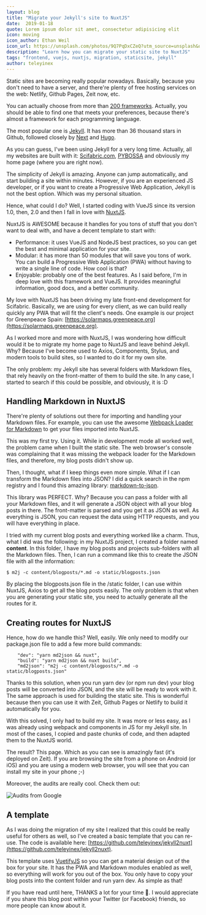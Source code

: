 ```yaml
---
layout: blog
title: "Migrate your Jekyll's site to NuxtJS"
date:  2019-01-18 
quote: Lorem ipsum dolor sit amet, consectetur adipisicing elit
icon: moving
icon_author: Ethan Weil
icon_url: https://unsplash.com/photos/9Q7PqDxCZeQ?utm_source=unsplash&utm_medium=referral&utm_content=creditCopyText
description: "Learn how you can migrate your static site to NuxtJS"
tags: "frontend, vuejs, nuxtjs, migration, staticsite, jekyll"
author: teleyinex
---
```


Static sites are becoming really popular nowadays. Basically, because you don't need to have a server, and there're plenty of free hosting services on the web: Netlify, Github Pages, Zeit now, etc.

You can actually choose from more than [200 frameworks](https://www.staticgen.com/). Actually, you should be able to find one that meets your preferences, because there's almost a framework for each programming language.

The most popular one is [Jekyll](https://www.staticgen.com/jekyll). It has more than 36 thousand stars in Github, followed closely by [Next](https://www.staticgen.com/next) and [Hugo](https://www.staticgen.com/hugo).

As you can guess, I've been using Jekyll for a very long time. Actually, all my websites are built with it: [Scifabric.com](https://scifabric.com), [PYBOSSA](https://pybossa.com) and obviously my home page (where you are right now).

The simplicity of Jekyll is amazing. Anyone can jump automatically, and start building a site within minutes. However, if you are an experienced JS developer, or if you want to create a Progressive Web Application, Jekyll is not the best option. Which was my personal situation.

Hence, what could I do? Well, I started coding with VueJS since its version 1.0, then, 2.0 and then I fall in love with [NuxtJS](https://nuxtjs.org/). 

NuxtJS is AWESOME because it handles for you tons of stuff that you don't want to deal with, and have a decent template to start with:

* Performance: it uses VueJS and NodeJS best practices, so you can get the best and minimal application for your site.
* Modular: it has more than 50 modules that will save you tons of work. You can build a Progressive Web Application (PWA) without having to write a single line of code. How cool is that?
* Enjoyable: probably one of the best features. As I said before, I'm in deep love with this framework and VueJS. It provides meaningful information, good docs, and a better community.

My love with NuxtJS has been driving my late front-end development for Scifabric. Basically, we are using for every client, as we can build really quickly any PWA that will fit the client's needs. One example is our project for Greenpeace Spain: [https://solarmaps.greenpeace.org](https://solarmaps.greenpeace.org).

As I worked more and more with NuxtJS, I was wondering how difficult would it be to migrate my home page to NuxtJS and leave behind Jekyll. Why? Because I've become used to Axios, Components, Stylus, and modern tools to build sites, so I wanted to do it for my own site.

The only problem: my Jekyll site has several folders with Markdown files, that rely heavily on the front-matter of them to build the site. In any case, I started to search if this could be possible, and obviously, it is :D

## Handling Markdown in NuxtJS
There're plenty of solutions out there for importing and handling your Markdown files. For example, you can use the awesome [Webpack Loader for Markdown](https://www.npmjs.com/package/frontmatter-markdown-loader) to get your files imported into NuxtJS.

This was my first try. Using it. While in development mode all worked well, the problem came when I built the static site. The web browser's console was complaining that it was missing the webpack loader for the Markdown files, and therefore, my blog posts didn't show up.

Then, I thought, what if I keep things even more simple. What if I can transform the Markdown files into JSON? I did a quick search in the npm registry and I found this amazing library: [markdown-to-json](https://www.npmjs.com/package/markdown-to-json).

This library was PERFECT. Why? Because you can pass a folder with all your Markdown files, and it will generate a JSON object with all your blog posts in there. The front-matter is parsed and you get it as JSON as well. As everything is JSON, you can request the data using HTTP requests, and you will have everything in place. 

I tried with my current blog posts and everything worked like a charm. Thus, what I did was the following: in my NuxtJS project, I created a folder named **content**. In this folder, I have my blog posts and projects sub-folders with all the Markdown files. Then, I can run a command like this to create the JSON file with all the information:

```
$ m2j -c content/blogposts/*.md -o static/blogposts.json
```
By placing the blogposts.json file in the /static folder, I can use within NuxtJS, Axios to get all the blog posts easily. The only problem is that when you are generating your static site, you need to actually generate all the routes for it. 

## Creating routes for NuxtJS
Hence, how do we handle this? Well, easily. We only need to modify our package.json file to add a few more build commands:

```
    "dev": "yarn md2json && nuxt",
    "build": "yarn md2json && nuxt build",
    "md2json": "m2j -c content/blogposts/*.md -o static/blogposts.json"

```
Thanks to this solution, when you run yarn dev (or npm run dev) your blog posts will be converted into JSON, and the site will be ready to work with it. The same approach is used for building the static site. This is wonderful because then you can use it with Zeit, Github Pages or Netlify to build it automatically for you.

With this solved, I only had to build my site. It was more or less easy, as I was already using webpack and components in JS for my Jekyll site. In most of the cases, I copied and paste chunks of code, and then adapted them to the NuxtJS world.

The result? This page. Which as you can see is amazingly fast (it's deployed on Zeit). If you are browsing the site from a phone on Android (or iOS) and you are using a modern web browser, you will see that you can install my site in your phone ;-)

Moreover, the audits are really cool. Check them out:

![Audits from Google](/assets/img/blog/audits-daniel.png)

## A template
As I was doing the migration of my site I realized that this could be really useful for others as well, so I've created a basic template that you can re-use. The code is available here: [https://github.com/teleyinex/jekyll2nuxt](https://github.com/teleyinex/jekyll2nuxt).

This template uses [VuetifyJS](http://vuetifyjs.com/) so you can get a material design out of the box for your site. It has the PWA and Markdown modules enabled as well, so everything will work for you out of the box. You only have to copy your blog posts into the content folder and run yarn dev. As simple as that!

If you have read until here, THANKS a lot for your time :raised_hands:. I would appreciate if you share this blog post within your Twitter (or Facebook) friends, so more people can know about it. 
